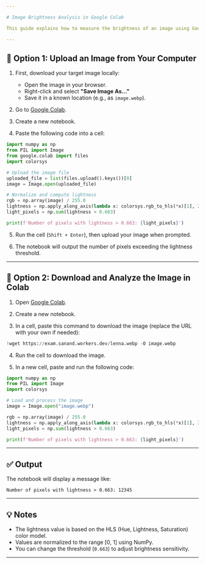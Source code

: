 ```yaml
---

# Image Brightness Analysis in Google Colab

This guide explains how to measure the brightness of an image using Google Colab by counting how many pixels have a **lightness value greater than 0.663**. You can either upload the image manually or download it directly within the notebook.

---
```


## 🔹 Option 1: Upload an Image from Your Computer

1. First, download your target image locally:

   * Open the image in your browser.
   * Right-click and select **"Save Image As..."**
   * Save it in a known location (e.g., as `image.webp`).

2. Go to [Google Colab](https://colab.research.google.com/).

3. Create a new notebook.

4. Paste the following code into a cell:

```python
import numpy as np
from PIL import Image
from google.colab import files
import colorsys

# Upload the image file
uploaded_file = list(files.upload().keys())[0]
image = Image.open(uploaded_file)

# Normalize and compute lightness
rgb = np.array(image) / 255.0
lightness = np.apply_along_axis(lambda x: colorsys.rgb_to_hls(*x)[1], 2, rgb)
light_pixels = np.sum(lightness > 0.663)

print(f'Number of pixels with lightness > 0.663: {light_pixels}')
```

5. Run the cell (`Shift + Enter`), then upload your image when prompted.

6. The notebook will output the number of pixels exceeding the lightness threshold.

---

## 🔹 Option 2: Download and Analyze the Image in Colab

1. Open [Google Colab](https://colab.research.google.com/).

2. Create a new notebook.

3. In a cell, paste this command to download the image (replace the URL with your own if needed):

```python
!wget https://exam.sanand.workers.dev/lenna.webp -O image.webp
```

4. Run the cell to download the image.

5. In a new cell, paste and run the following code:

```python
import numpy as np
from PIL import Image
import colorsys

# Load and process the image
image = Image.open("image.webp")

rgb = np.array(image) / 255.0
lightness = np.apply_along_axis(lambda x: colorsys.rgb_to_hls(*x)[1], 2, rgb)
light_pixels = np.sum(lightness > 0.663)

print(f'Number of pixels with lightness > 0.663: {light_pixels}')
```

---

## ✅ Output

The notebook will display a message like:

```
Number of pixels with lightness > 0.663: 12345
```

---

## 💡 Notes

* The lightness value is based on the HLS (Hue, Lightness, Saturation) color model.
* Values are normalized to the range \[0, 1] using NumPy.
* You can change the threshold (`0.663`) to adjust brightness sensitivity.

---
